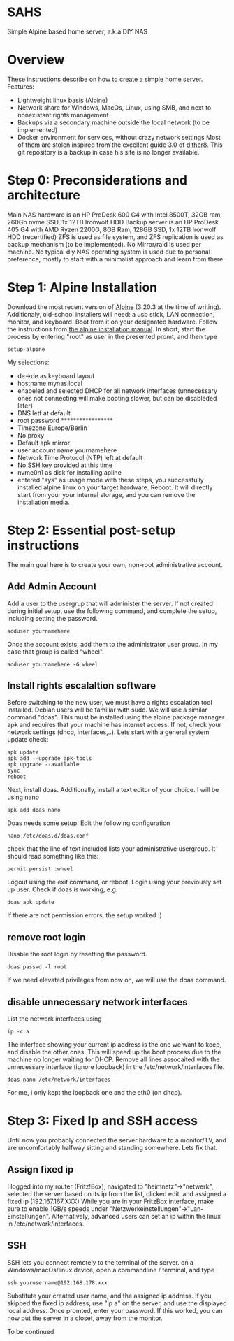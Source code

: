 # SAHS
Simple Alpine based home server, a.k.a DIY NAS

# Overview
These instructions describe on how to create a simple home server. Features:
- Lightweight linux basis (Alpine)
- Network share for Windows, MacOs, Linux, using SMB, and next to nonexistant rights management
- Backups via a secondary machine outside the local network (to be implemented)
- Docker environment for services, without crazy network settings
Most of them are ~~stolen~~ inspired from the excellent guide 3.0 of [dither8](https://dither8.xyz/guide/alpine-linux-nas-3/ "Link to dither8's website"). This git repository is a backup in case his site is no longer available. 

# Step 0: Preconsiderations and architecture
Main NAS hardware is an HP ProDesk 600 G4 with Intel 8500T, 32GB ram, 260Gb nvme SSD, 1x 12TB Ironwolf HDD
Backup server is an HP ProDesk 405 G4 with AMD Ryzen 2200G, 8GB Ram, 128GB SSD, 1x 12TB Ironwolf HDD (recertified)
ZFS is used as file system, and ZFS replication is used as backup mechanism (to be implemented). No Mirror/raid is used per machine.
No typical diy NAS operating system is used due to personal preference, mostly to start with a minimalist approach and learn from there.

# Step 1: Alpine Installation
Download the most recent version of [Alpine](https://www.alpinelinux.org/downloads/ "Alpine Linux Download") (3.20.3 at the time of writing). Additionaly, old-school installers will need: a usb stick, LAN connection, monitor, and keyboard. Boot from it on your designated hardware. Follow the instructions from [the alpine installation manual](https://wiki.alpinelinux.org/wiki/Installation). In short, start the process by entering "root" as user in the presented promt, and then type
```
setup-alpine
```
My selections:
- de->de as keyboard layout
- hostname mynas.local
- enabeled and selected DHCP for all network interfaces (unnecessary ones not connecting will make booting slower, but can be disableded later)
- DNS letf at default
- root password *****************
- Timezone Europe/Berlin
- No proxy
- Default apk mirror
- user account name yournamehere
- Network Time Protocol (NTP) left at default
- No SSH key provided at this time
- nvme0n1 as disk for installing apline
- entered "sys" as usage mode
with these steps, you successfully installed alpine linux on your target hardware. Reboot. It will directly start from your your internal storage, and you can remove the installation media.

# Step 2: Essential post-setup instructions
The main goal here is to create your own, non-root administrative account.
## Add Admin Account
Add a user to the usergrup that will administer the server. If not created during initial setup, use the following command, and complete the setup, including setting the password.
```
adduser yournamehere
```
Once the account exists, add them to the administrator user group. In my case that group is called "wheel".
```
adduser yournamehere -G wheel
```
## Install rights escalaltion software
Before switching to the new user, we must have a rights escalation tool installed. Debian users will be familiar with sudo. We will use a similar command "doas". This must be installed using the alpine package manager apk and requires that your machine has internet access. If not, check your network settings (dhcp, interfaces,..). Lets start with a general system update check:
```
apk update
apk add --upgrade apk-tools
apk upgrade --available
sync
reboot
```
Next, install doas. Additionally, install a text editor of your choice. I will be using nano
```
apk add doas nano
```
Doas needs some setup. Edit the following configuration 
```
nano /etc/doas.d/doas.conf
```
check that the line of text included lists your administrative usergroup. It should read something like this:
```
permit persist :wheel
```
Logout using the exit command, or reboot. Login using your previously set up user. Check if doas is working, e.g.
```
doas apk update
```
If there are not permission errors, the setup worked :)

## remove root login
Disable the root login by resetting the password.
```
doas passwd -l root
```
If we need elevated privileges from now on, we will use the doas command.

## disable unnecessary network interfaces
List the network interfaces using
```
ip -c a
```
The interface showing your current ip address is the one we want to keep, and disable the other ones. This will speed up the boot process due to the machine no longer waiting for DHCP. Remove all lines assocaited with the unnecessary interface (ignore loopback) in the /etc/network/interfaces file.
```
doas nano /etc/network/interfaces
```
For me, i only kept the loopback one and the eth0 (on dhcp).

# Step 3: Fixed Ip and SSH access
Until now you probably connected the server hardware to a monitor/TV, and are uncomfortably halfway sitting and standing somewhere. Lets fix that.
## Assign fixed ip
I logged into my router (Fritz!Box), navigated to "heimnetz"->"netwerk", selected the server based on its ip from the list, clicked edit, and assigned a fixed ip (192.167.167.XXX) While you are in your FritzBox interface, make sure to enable 1GB/s speeds under "Netzwerkeinstellungen"->"Lan-Einstellungen". Alternatively, advanced users can set an ip within the linux in /etc/network/interfaces.
## SSH
SSH lets you connect remotely to the terminal of the server. on a Windows/macOs/linux device, open a commandline / terminal, and type
```
ssh yourusername@192.168.178.xxx
```
Substitute your created user name, and the assigned ip address. If you skipped the fixed ip address, use "ip a" on the server, and use the displayed local address. Once promted, enter your password. If this worked, you can now put the server in a closet, away from the monitor.

To be continued
